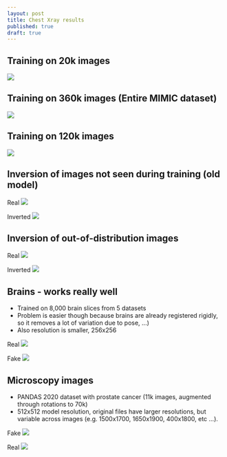 ```yaml
---
layout: post
title: Chest Xray results
published: true
draft: true
---
```



## Training on 20k images

![](https://i.imgur.com/GwHH4qK.jpg)


## Training on 360k images (Entire MIMIC dataset)

![](https://i.imgur.com/5pIiuDw.jpg)


## Training on 120k images

![](https://i.imgur.com/eRd9h0E.jpg)


## Inversion of images not seen during training (old model)


Real
![](https://i.imgur.com/NDnvPjE.png)

Inverted
![](https://i.imgur.com/6cwRGT6.jpg)


## Inversion of out-of-distribution images


Real
![](https://i.imgur.com/Ylj2ca8.jpg)

Inverted
![](https://i.imgur.com/SvOdZHq.jpg)


## Brains - works really well

- Trained on 8,000 brain slices from 5 datasets
- Problem is easier though because brains are already registered rigidly, so it removes a lot of variation due to pose, ...)
- Also resolution is smaller, 256x256

Real
![](https://i.imgur.com/samY1tk.jpg)

Fake
![](https://i.imgur.com/JvsDI4X.jpg)


## Microscopy images

- PANDAS 2020 dataset with prostate cancer (11k images, augmented through rotations to 70k)
- 512x512 model resolution, original files have larger resolutions, but variable across images (e.g. 1500x1700, 1650x1900, 400x1800, etc ...).

Fake
![](https://i.imgur.com/4GxUSWE.jpg)

Real
![](https://i.imgur.com/OlyuTVC.jpg)
